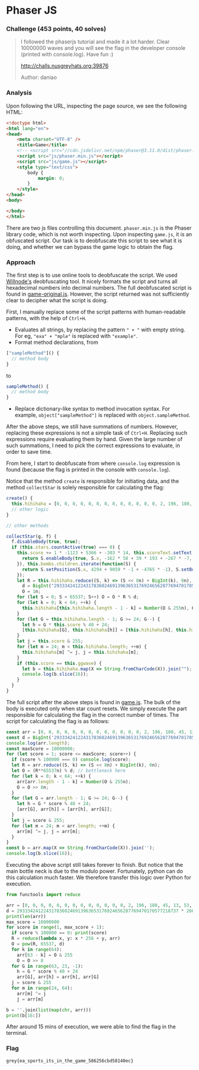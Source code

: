 # Phaser JS

### Challenge (453 points, 40 solves)

> I followed the phaserjs tutorial and made it a lot harder. Clear 10000000 waves and you will see the flag in the developer console (printed with console.log). Have fun :)
> 
> http://challs.nusgreyhats.org:39876
> 
> Author: daniao

### Analysis

Upon following the URL, inspecting the page source, we see the following HTML:

```html
<!doctype html> 
<html lang="en"> 
<head> 
    <meta charset="UTF-8" />
    <title>Game</title>
    <!-- <script src="//cdn.jsdelivr.net/npm/phaser@3.11.0/dist/phaser.js"></script> -->
    <script src="js/phaser.min.js"></script>
    <script src="js/game.js"></script>
    <style type="text/css">
        body {
            margin: 0;
        }
    </style>
</head>
<body>

</body>
</html>
```

There are two js files controlling this document. `phaser.min.js` is the Phaser library code, which is not worth inspecting. Upon inspecting `game.js`, it is an obfuscated script. Our task is to deobfuscate this script to see what it is doing, and whether we can bypass the game logic to obtain the flag.

### Approach

The first step is to use online tools to deobfuscate the script. We used [Willnode's](https://willnode.github.io/deobfuscator/) deobfuscating tool. It nicely formats the script and turns all hexadecimal numbers into decimal numbers. The full deobfuscated script is found in [game-original.js](./game-original.js). However, the script returned was not sufficiently clear to decipher what the script is doing.

First, I manually replace some of the script patterns with human-readable patterns, with the help of `Ctrl+H`.

* Evaluates all strings, by replacing the pattern `" + "` with empty string. For eg, `"exa" + "mple"` is replaced with `"example"`.
* Format method declarations, from

```js
["sampleMethod"]() {
  // method body
}
```

to

```js
sampleMethod() {
  // method body
}
```

* Replace dictionary-like syntax to method invocation syntax. For example, `object["sampleMethod"]` is replaced with `object.sampleMethod`.

After the above steps, we still have summations of numbers. However, replacing these expressions is not a simple task of `Ctrl+H`. Replacing such expressions require evaluating them by hand. Given the large number of such summations, I need to pick the correct expressions to evaluate, in order to save time.

From here, I start to deobfuscate from where `console.log` expression is found (because the flag is printed in the console with `console.log`).

Notice that the method `create` is responsible for initiating data, and the method `collectStar` is solely responsible for calculating the flag:

```js
create() {
  this.hihihaha = [0, 0, 0, 0, 0, 0, 0, 0, 0, 0, 0, 0, 0, 2, 196, 180, 45, 13, 53, 112, 133, 142, 221, 121, 3, 157, 113, 81, 80, 195, 253, 225, 197, 202, 197, 48, 46, 21, 121, 40, 23, 239, 35, 175, 254, 103, 36, 126, 183, 218, 112, 235, 9, 98, 99, 29, 109, 196, 120, 43, 68, 126, 100, 81]
  // other logic
}

// other methods

collectStar(g, f) {
  f.disableBody(true, true);
  if (this.stars.countActive(true) === 0) {
    this.score += 1 * -1123 + 5366 + -303 * 14, this.scoreText.setText("Wave: " + this.score), this.stars.children.iterate(function(S) {
      return S.enableBody(true, S.x, -162 * 58 + 39 * 193 + -267 * -7, true, true), true;
    }), this.bombs.children.iterate(function(S) {
      return S.setPosition(S.x, 4294 + 9059 * -1 + -4765 * -1), S.setBounce(53 * 99 + -2779 + 4 * -617 + 0.5), S.setCollideWorldBounds(true), S.setVelocity(Phaser.Math.Between(-(-19 * 54 + 25 * 101 + -1299), -757 * 11 + 6453 + 1037 * 2), -9685 + -6440 + 16145), S.allowGravity = false, true;
    });
    let R = this.hihihaha.reduce((S, k) => (S << 8n) + BigInt(k), 0n),
      d = BigInt("2933342412243178360246913963653176924656287769470170577218737") * BigInt("2663862733012296707089609302317500558193537358171126836499053"),
      O = 1n;
    for (let S = 0; S < 65537; S++) O = O * R % d;
    for (let k = 0; k < 64; ++k) {
      this.hihihaha[this.hihihaha.length - 1 - k] = Number(O & 255n), O = O >> 8n;
    }
    for (let G = this.hihihaha.length - 1; G >= 24; G--) {
      let h = G * this.score % 40 + 24;
      [this.hihihaha[G], this.hihihaha[h]] = [this.hihihaha[h], this.hihihaha[G]];
    }
    let j = this.score & 255;
    for (let m = 24; m < this.hihihaha.length; ++m) {
      this.hihihaha[m] ^= j, j = this.hihihaha[m];
    }
    if (this.score == this.ggwave) {
      let b = this.hihihaha.map(X => String.fromCharCode(X)).join("");
      console.log(b.slice(16));
    }
  }
}
```

The full script after the above steps is found in [game.js](./game.js). The bulk of the body is executed only when star count resets. We simply execute the part responsible for calculating the flag in the correct number of times. The script for calculating the flag is as follows:

```js
const arr = [0, 0, 0, 0, 0, 0, 0, 0, 0, 0, 0, 0, 0, 2, 196, 180, 45, 13, 53, 112, 133, 142, 221, 121, 3, 157, 113, 81, 80, 195, 253, 225, 197, 202, 197, 48, 46, 21, 121, 40, 23, 239, 35, 175, 254, 103, 36, 126, 183, 218, 112, 235, 9, 98, 99, 29, 109, 196, 120, 43, 68, 126, 100, 81];
const d = BigInt('2933342412243178360246913963653176924656287769470170577218737') * BigInt('2663862733012296707089609302317500558193537358171126836499053');
console.log(arr.length);
const maxScore = 10000000;
for (let score = 1; score <= maxScore; score++) {
  if (score % 100000 === 0) console.log(score);
  let R = arr.reduce((S, k) => (S << 8n) + BigInt(k), 0n);
  let O = (R**65537n) % d; // bottleneck here
  for (let k = 0; k < 64; ++k) {
    arr[arr.length - 1 - k] = Number(O & 255n);
    O = O >> 8n;
  }
  for (let G = arr.length - 1; G >= 24; G--) {
    let h = G * score % 40 + 24;
    [arr[G], arr[h]] = [arr[h], arr[G]];
  }
  let j = score & 255;
  for (let m = 24; m < arr.length; ++m) {
    arr[m] ^= j, j = arr[m];
  }
}
const b = arr.map(X => String.fromCharCode(X)).join('');
console.log(b.slice(16));
```

Executing the above script still takes forever to finish. But notice that the main bottle neck is due to the modulo power. Fortunately, python can do this calculation much faster. We therefore transfer this logic over Python for execution.

```py
from functools import reduce

arr = [0, 0, 0, 0, 0, 0, 0, 0, 0, 0, 0, 0, 0, 2, 196, 180, 45, 13, 53, 112, 133, 142, 221, 121, 3, 157, 113, 81, 80, 195, 253, 225, 197, 202, 197, 48, 46, 21, 121, 40, 23, 239, 35, 175, 254, 103, 36, 126, 183, 218, 112, 235, 9, 98, 99, 29, 109, 196, 120, 43, 68, 126, 100, 81]
d = 2933342412243178360246913963653176924656287769470170577218737 * 2663862733012296707089609302317500558193537358171126836499053
print(len(arr))
max_score = 10000000
for score in range(1, max_score + 1):
  if score % 100000 == 0: print(score)
  R = reduce(lambda x, y: x * 256 + y, arr)
  O = pow(R, 65537, d)
  for k in range(64):
    arr[63 - k] = O & 255
    O = O >> 8
  for G in range(63, 23, -1):
    h = G * score % 40 + 24
    arr[G], arr[h] = arr[h], arr[G]
  j = score & 255
  for m in range(24, 64):
    arr[m] ^= j
    j = arr[m]

b = ''.join(list(map(chr, arr)))
print(b[16:])
```

After around 15 mins of execution, we were able to find the flag in the terminal.

### Flag

```
grey{ea_sports_its_in_the_game_586256cbd58140ec}
```
